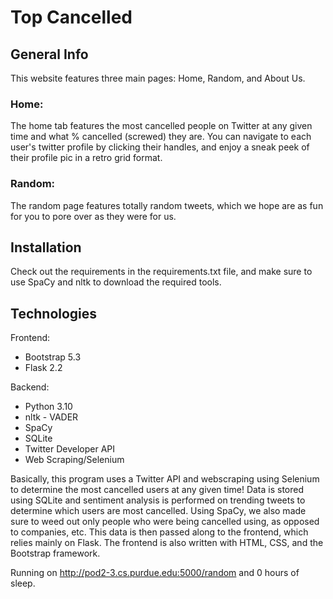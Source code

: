 # Top Cancelled

## General Info
This website features three main pages: Home, Random, and About Us.

### Home:
The home tab features the most cancelled people on Twitter at any given time and what % cancelled (screwed) they are. You can navigate to each user's twitter profile by clicking their handles, and enjoy a sneak peek of their profile pic in a retro grid format. 

### Random:
The random page features totally random tweets, which we hope are as fun for you to pore over as they were for us. 

## Installation
Check out the requirements in the requirements.txt file, and make sure to use SpaCy and nltk to download the required tools.

## Technologies
Frontend:
- Bootstrap 5.3
- Flask 2.2

Backend:
- Python 3.10
- nltk - VADER
- SpaCy
- SQLite
- Twitter Developer API
- Web Scraping/Selenium

Basically, this program uses a Twitter API and webscraping using Selenium to determine the most cancelled users at any given time! Data is stored using SQLite and sentiment analysis is performed on trending tweets to determine which users are most cancelled. Using SpaCy, we also made sure to weed out only people who were being cancelled using, as opposed to companies, etc. This data is then passed along to the frontend, which relies mainly on Flask. The frontend is also written with HTML, CSS, and the Bootstrap framework. 

Running on http://pod2-3.cs.purdue.edu:5000/random and 0 hours of sleep.
